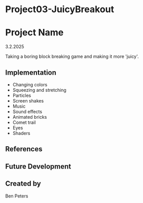 # Project03-JuicyBreakout

# Project Name
3.2.2025

Taking a boring block breaking game and making it more 'juicy'.

## Implementation
- Changing colors
- Squeezing and stretching
- Particles
- Screen shakes
- Music
- Sound effects
- Animated bricks
- Comet trail
- Eyes
- Shaders

## References

## Future Development

## Created by
Ben Peters
